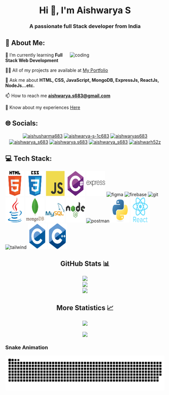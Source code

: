 <h1 align="center">Hi 👋, I'm Aishwarya S</h1>
<h3 align="center">A passionate full Stack developer from India</h3>

<h2 align="left">💫 About Me:</h2>
<img align="right" alt="coding" width="300" src="https://media.tenor.com/IF2JdxzmyN4AAAAi/coding-girl.gif">

🌱 I’m currently learning **Full Stack Web Development**

👨‍💻 All of my projects are available at [My Portfolio](https://aishwarya-s-portfolio.vercel.app/)

💬 Ask me about **HTML, CSS, JavaScript, MongoDB, ExpressJs, ReactJs, NodeJs...etc.**

📫 How to reach me **aishwarya.s683@gmail.com**

📄 Know about my experiences [Here](https://drive.google.com/file/d/1izLo7HRR0pTd7xypPgb8dNOdN-yvE0hR/view)

<h2 align="left">🌐 Socials:</h2>
<div align='center'>
<a href="https://twitter.com/aishusharma683" target="blank"><img align="center" src="https://raw.githubusercontent.com/rahuldkjain/github-profile-readme-generator/master/src/images/icons/Social/twitter.svg" alt="aishusharma683" height="30" width="40" /></a>
<a href="https://linkedin.com/in/aishwarya-s-1c683" target="blank"><img align="center" src="https://raw.githubusercontent.com/rahuldkjain/github-profile-readme-generator/master/src/images/icons/Social/linked-in-alt.svg" alt="aishwarya-s-1c683" height="30" width="40" /></a>
<a href="https://www.codechef.com/users/aishwaryas683" target="blank"><img align="center" src="https://cdn.jsdelivr.net/npm/simple-icons@3.1.0/icons/codechef.svg" alt="aishwaryas683" height="30" width="40" /></a>
<a href="https://www.hackerrank.com/aishwarya_s683" target="blank"><img align="center" src="https://raw.githubusercontent.com/rahuldkjain/github-profile-readme-generator/master/src/images/icons/Social/hackerrank.svg" alt="aishwarya_s683" height="30" width="40" /></a>
<a href="https://codeforces.com/profile/aishwarya.s683" target="blank"><img align="center" src="https://raw.githubusercontent.com/rahuldkjain/github-profile-readme-generator/master/src/images/icons/Social/codeforces.svg" alt="aishwarya.s683" height="30" width="40" /></a>
<a href="https://www.leetcode.com/aishwarya_s683" target="blank"><img align="center" src="https://raw.githubusercontent.com/rahuldkjain/github-profile-readme-generator/master/src/images/icons/Social/leet-code.svg" alt="aishwarya_s683" height="30" width="40" /></a>
<a href="https://auth.geeksforgeeks.org/user/aishwarh52z" target="blank"><img align="center" src="https://raw.githubusercontent.com/rahuldkjain/github-profile-readme-generator/master/src/images/icons/Social/geeks-for-geeks.svg" alt="aishwarh52z" height="30" width="40" /></a>
</div>

<h2 align="left">💻 Tech Stack:</h2>
<p align="left">
<!-- <div display='flex' align='center' gap='15px'> -->
    <img src="https://raw.githubusercontent.com/devicons/devicon/master/icons/html5/html5-original-wordmark.svg" alt="html5" width="60" height="80"/> 
    <img src="https://raw.githubusercontent.com/devicons/devicon/master/icons/css3/css3-original-wordmark.svg" alt="css3" width="60" height="80"/> 
    <img src="https://raw.githubusercontent.com/devicons/devicon/master/icons/javascript/javascript-original.svg" alt="javascript" width="60" height="80"/>
    <img src="https://raw.githubusercontent.com/devicons/devicon/master/icons/csharp/csharp-original.svg" alt="csharp" width="60" height="80"/> 
    <img src="https://raw.githubusercontent.com/devicons/devicon/master/icons/express/express-original-wordmark.svg" alt="express" width="60" height="80"/> 
    <img src="https://www.vectorlogo.zone/logos/figma/figma-icon.svg" alt="figma" width="60" height="80"/> 
    <img src="https://www.vectorlogo.zone/logos/firebase/firebase-icon.svg" alt="firebase" width="60" height="80"/> 
    <img src="https://www.vectorlogo.zone/logos/git-scm/git-scm-icon.svg" alt="git" width="60" height="80"/> 
    <img src="https://raw.githubusercontent.com/devicons/devicon/master/icons/java/java-original.svg" alt="java" width="60" height="80"/>  
    <img src="https://raw.githubusercontent.com/devicons/devicon/master/icons/mongodb/mongodb-original-wordmark.svg" alt="mongodb" width="60" height="80"/> 
    <img src="https://raw.githubusercontent.com/devicons/devicon/master/icons/mysql/mysql-original-wordmark.svg" alt="mysql" width="60" height="80"/> 
    <img src="https://raw.githubusercontent.com/devicons/devicon/master/icons/nodejs/nodejs-original-wordmark.svg" alt="nodejs" width="60" height="80"/> 
    <img src="https://www.vectorlogo.zone/logos/getpostman/getpostman-icon.svg" alt="postman" width="60" height="80"/> 
    <img src="https://raw.githubusercontent.com/devicons/devicon/master/icons/python/python-original.svg" alt="python" width="60" height="80"/> 
    <img src="https://raw.githubusercontent.com/devicons/devicon/master/icons/react/react-original-wordmark.svg" alt="react" width="60" height="80"/> 
    <img src="https://www.vectorlogo.zone/logos/tailwindcss/tailwindcss-icon.svg" alt="tailwind" width="60" height="80"/> 
  <img src="https://raw.githubusercontent.com/devicons/devicon/master/icons/c/c-original.svg" alt="c" width="60" height="80"/> 
    <img src="https://raw.githubusercontent.com/devicons/devicon/master/icons/cplusplus/cplusplus-original.svg" alt="cplusplus" width="60" height="80"/> 
    
  </p> 
<!-- </div> -->

<h2 align="center">GitHub Stats 📊 </h2>
<div align="center">
<img src="https://github-readme-stats.vercel.app/api?username=Aishwarya-S-Sharma&theme=tokyonight&hide_border=false&include_all_commits=false&count_private=false" height="180em" /><br/>
<img src="https://github-readme-streak-stats.herokuapp.com/?user=Aishwarya-S-Sharma&theme=tokyonight&hide_border=false" height="180em" /><br/>
<img src="https://github-readme-stats.vercel.app/api/top-langs/?username=Aishwarya-S-Sharma&theme=tokyonight&hide_border=false&include_all_commits=false&count_private=false&layout=compact" height="180em" />
</div>

<h2 align="center">More Statistics 📈</h2>
<div align="center">
<img align="center" src="http://github-profile-summary-cards.vercel.app/api/cards/stats?username=Aishwarya-S-Sharma&theme=tokyonight" height="180em" />
    <br/>
    <br />
<img align="center" src="http://github-profile-summary-cards.vercel.app/api/cards/profile-details?username=Aishwarya-S-Sharma&theme=tokyonight" height="180em" />
</div>


### Snake Animation
<img src="https://raw.githubusercontent.com/Aishwarya-S-Sharma/Aishwarya-S-Sharma/output/snake.svg" alt="Snake animation" />
